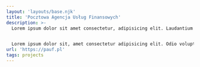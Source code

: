 ```yaml
---
layout: 'layouts/base.njk'
title: 'Pocztowa Agencja Usług Finansowych'
description: >-
  Lorem ipsum dolor sit amet consectetur, adipisicing elit. Laudantium minus labore aspernatur voluptatem commodi a minima doloribus delectus, excepturi quis?


  Lorem ipsum dolor sit, amet consectetur adipisicing elit. Odio voluptatum enim praesentium labore cumque vel.
url: 'https://pauf.pl'
tags: projects
---
```

